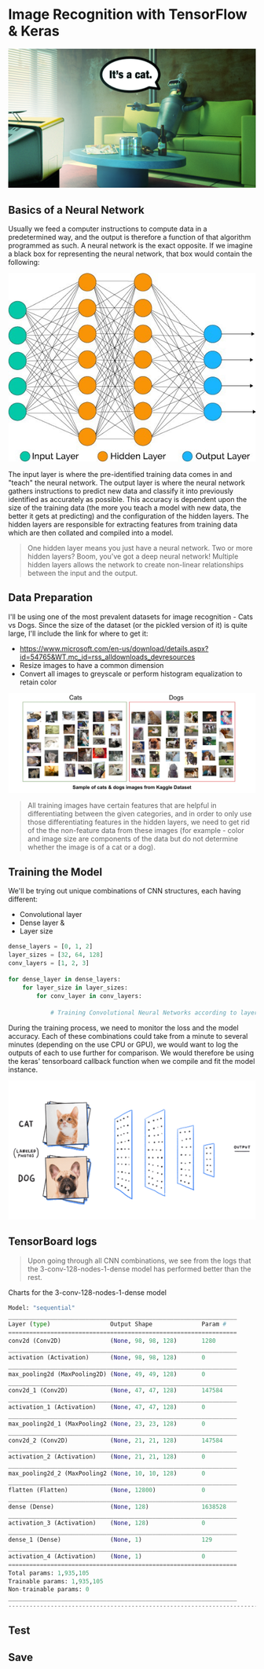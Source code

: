 # Image Recognition with TensorFlow & Keras
<p align="center">
<img src="assets/robo_dude.png" width="625"/>
</p>

## Basics of a Neural Network
Usually we feed a computer instructions to compute data in a predetermined way, and the output is therefore a function of that algorithm programmed as such. A neural network is the exact opposite. If we imagine a black box for representing the neural network, that box would contain the following:

<p align="center">
<img src="assets/neural_network.jpeg" width="525"/>
</p>

The input layer is where the pre-identified training data comes in and "teach" the neural network. The output layer is where the neural network gathers instructions to predict new data and classify it into previously identified as accurately as possible. This accuracy is dependent upon the size of the training data (the more you teach a model with new data, the better it gets at predicting) and the configuration of the hidden layers. The hidden layers are responsible for extracting features from training data which are then collated and compiled into a model.

> One hidden layer means you just have a neural network. Two or more hidden layers? Boom, you've got a deep neural network! Multiple hidden layers allows the network to create non-linear relationships between the input and the output.

## Data Preparation
I'll be using one of the most prevalent datasets for image recognition - Cats vs Dogs. Since the size of the dataset (or the pickled version of it) is quite large, I'll include the link for where to get it:

- https://www.microsoft.com/en-us/download/details.aspx?id=54765&WT.mc_id=rss_alldownloads_devresources
- Resize images to have a common dimension
- Convert all images to greyscale or perform histogram equalization to retain color

<p align="center">
<img src="assets/cats-dogs.jpg"/>
</p>

> All training images have certain features that are helpful in differentiating between the given categories, and in order to only use those differentiating features in the hidden layers, we need to get rid of the the non-feature data from these images (for example - color and image size are components of the data but do not determine whether the image is of a cat or a dog).

## Training the Model
We'll be trying out unique combinations of CNN structures, each having different:
- Convolutional layer
- Dense layer & 
- Layer size 

```python
dense_layers = [0, 1, 2]
layer_sizes = [32, 64, 128]
conv_layers = [1, 2, 3]

for dense_layer in dense_layers:
    for layer_size in layer_sizes:
        for conv_layer in conv_layers:
            
            # Training Convolutional Neural Networks according to layer configurations decided per loop.
```

During the training process, we need to monitor the loss and the model accuracy. Each of these combinations could take from a minute to several minutes (depending on the use CPU or GPU), we would want to log the outputs of each to use further for comparison. We would therefore be using the keras' tensorboard callback function when we compile and fit the model instance. 

<p align="center">
<img src="assets/Image_Identification.gif" width="525"/>
</p>

## TensorBoard logs

>Upon going through all CNN combinations, we see from the logs that the 3-conv-128-nodes-1-dense model has performed better than the rest.

Charts for the 3-conv-128-nodes-1-dense model

```python
Model: "sequential"
_________________________________________________________________
Layer (type)                 Output Shape              Param #   
=================================================================
conv2d (Conv2D)              (None, 98, 98, 128)       1280      
_________________________________________________________________
activation (Activation)      (None, 98, 98, 128)       0         
_________________________________________________________________
max_pooling2d (MaxPooling2D) (None, 49, 49, 128)       0         
_________________________________________________________________
conv2d_1 (Conv2D)            (None, 47, 47, 128)       147584    
_________________________________________________________________
activation_1 (Activation)    (None, 47, 47, 128)       0         
_________________________________________________________________
max_pooling2d_1 (MaxPooling2 (None, 23, 23, 128)       0         
_________________________________________________________________
conv2d_2 (Conv2D)            (None, 21, 21, 128)       147584    
_________________________________________________________________
activation_2 (Activation)    (None, 21, 21, 128)       0         
_________________________________________________________________
max_pooling2d_2 (MaxPooling2 (None, 10, 10, 128)       0         
_________________________________________________________________
flatten (Flatten)            (None, 12800)             0         
_________________________________________________________________
dense (Dense)                (None, 128)               1638528   
_________________________________________________________________
activation_3 (Activation)    (None, 128)               0         
_________________________________________________________________
dense_1 (Dense)              (None, 1)                 129       
_________________________________________________________________
activation_4 (Activation)    (None, 1)                 0         
=================================================================
Total params: 1,935,105
Trainable params: 1,935,105
Non-trainable params: 0
_________________________________________________________________
---------------------------------------------------------------------------
```


## Test




## Save

